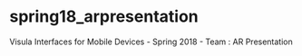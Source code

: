 # spring18_arpresentation
Visula Interfaces for Mobile Devices - Spring 2018 - Team : AR Presentation
